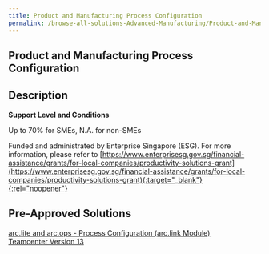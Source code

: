 ```yaml
---
title: Product and Manufacturing Process Configuration
permalink: /browse-all-solutions-Advanced-Manufacturing/Product-and-Manufacturing-Process-Configuration
---
```


## Product and Manufacturing Process Configuration
## Description

**Support Level and Conditions**

Up to 70% for SMEs, N.A. for non-SMEs

Funded and administrated by Enterprise Singapore (ESG). For more information, please refer to
[https://www.enterprisesg.gov.sg/financial-assistance/grants/for-local-companies/productivity-solutions-grant](https://www.enterprisesg.gov.sg/financial-assistance/grants/for-local-companies/productivity-solutions-grant){:target="_blank"}{:rel="noopener"}

## Pre-Approved Solutions

<a href='/productivity-solutions-grant/solutionrepo/solution1898' target='_blank'>arc.lite and arc.ops - Process Configuration (arc.link Module)</a><br>
<a href='/productivity-solutions-grant/solutionrepo/solution2700' target='_blank'>Teamcenter Version 13</a><br>
